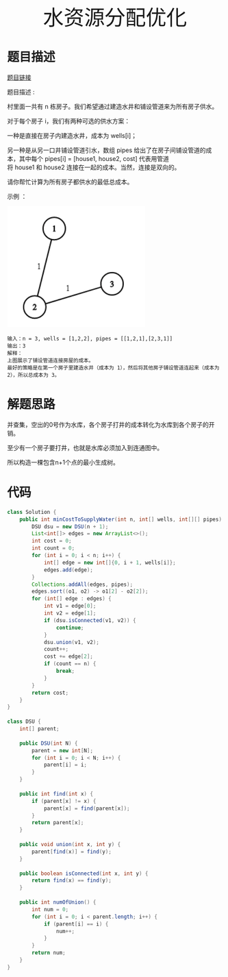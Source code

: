 <div align='center' ><font size='70'>水资源分配优化</font></div>

# 题目描述

<a href="https://leetcode-cn.com/problems/optimize-water-distribution-in-a-village/">题目链接</a>

题目描述 :

村里面一共有 n 栋房子。我们希望通过建造水井和铺设管道来为所有房子供水。

对于每个房子 i，我们有两种可选的供水方案：

一种是直接在房子内建造水井，成本为 wells[i]；

另一种是从另一口井铺设管道引水，数组 pipes 给出了在房子间铺设管道的成本，其中每个 pipes[i] = [house1, house2, cost] 代表用管道将 house1 和 house2 连接在一起的成本。当然，连接是双向的。

请你帮忙计算为所有房子都供水的最低总成本。


示例 ：

![](leetcode1168.png)
```
输入：n = 3, wells = [1,2,2], pipes = [[1,2,1],[2,3,1]]
输出：3
解释： 
上图展示了铺设管道连接房屋的成本。
最好的策略是在第一个房子里建造水井（成本为 1），然后将其他房子铺设管道连起来（成本为 2），所以总成本为 3。
```
# 解题思路

并查集，空出的0号作为水库，各个房子打井的成本转化为水库到各个房子的开销。

至少有一个房子要打井，也就是水库必须加入到连通图中。

所以构造一棵包含n+1个点的最小生成树。



# 代码


```java
class Solution {
    public int minCostToSupplyWater(int n, int[] wells, int[][] pipes) {
        DSU dsu = new DSU(n + 1);
        List<int[]> edges = new ArrayList<>();
        int cost = 0;
        int count = 0;
        for (int i = 0; i < n; i++) {
            int[] edge = new int[]{0, i + 1, wells[i]};
            edges.add(edge);
        }
        Collections.addAll(edges, pipes);
        edges.sort((o1, o2) -> o1[2] - o2[2]);
        for (int[] edge : edges) {
            int v1 = edge[0];
            int v2 = edge[1];
            if (dsu.isConnected(v1, v2)) {
                continue;
            }
            dsu.union(v1, v2);
            count++;
            cost += edge[2];
            if (count == n) {
                break;
            }
        }
        return cost;
    }
}

class DSU {
    int[] parent;

    public DSU(int N) {
        parent = new int[N];
        for (int i = 0; i < N; i++) {
            parent[i] = i;
        }
    }

    public int find(int x) {
        if (parent[x] != x) {
            parent[x] = find(parent[x]);
        }
        return parent[x];
    }

    public void union(int x, int y) {
        parent[find(x)] = find(y);
    }

    public boolean isConnected(int x, int y) {
        return find(x) == find(y);
    }

    public int numOfUnion() {
        int num = 0;
        for (int i = 0; i < parent.length; i++) {
            if (parent[i] == i) {
                num++;
            }
        }
        return num;
    }
}
```

